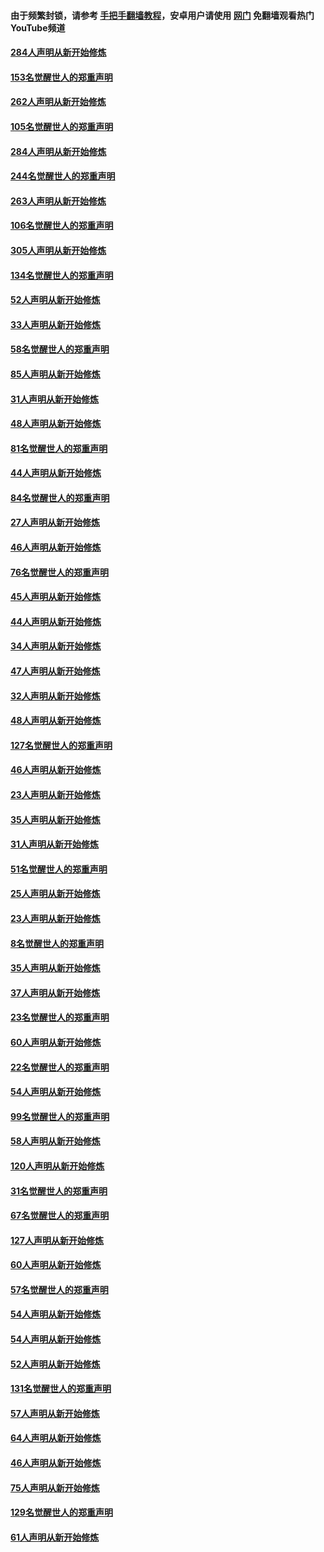 #### 由于频繁封锁，请参考 [手把手翻墙教程](https://github.com/gfw-breaker/guides/wiki/)，安卓用户请使用 [网门](https://github.com/gfw-breaker/nogfw/blob/master/dl.md?t=04160101) 免翻墙观看热门YouTube频道 

#### [284人声明从新开始修炼](../pages/91/423296.md?t=04160101) 

#### [153名觉醒世人的郑重声明](../pages/91/423295.md?t=04160101) 

#### [262人声明从新开始修炼](../pages/91/423004.md?t=04160101) 

#### [105名觉醒世人的郑重声明](../pages/91/423003.md?t=04160101) 

#### [284人声明从新开始修炼](../pages/91/422707.md?t=04160101) 

#### [244名觉醒世人的郑重声明](../pages/91/422706.md?t=04160101) 

#### [263人声明从新开始修炼](../pages/91/422553.md?t=04160101) 

#### [106名觉醒世人的郑重声明](../pages/91/422552.md?t=04160101) 

#### [305人声明从新开始修炼](../pages/91/422153.md?t=04160101) 

#### [134名觉醒世人的郑重声明](../pages/91/422152.md?t=04160101) 

#### [52人声明从新开始修炼](../pages/91/421846.md?t=04160101) 

#### [33人声明从新开始修炼](../pages/91/421804.md?t=04160101) 

#### [58名觉醒世人的郑重声明](../pages/91/421845.md?t=04160101) 

#### [85人声明从新开始修炼](../pages/91/421769.md?t=04160101) 

#### [31人声明从新开始修炼](../pages/91/421763.md?t=04160101) 

#### [48人声明从新开始修炼](../pages/91/421605.md?t=04160101) 

#### [81名觉醒世人的郑重声明](../pages/91/421656.md?t=04160101) 

#### [44人声明从新开始修炼](../pages/91/421544.md?t=04160101) 

#### [84名觉醒世人的郑重声明](../pages/91/421543.md?t=04160101) 

#### [27人声明从新开始修炼](../pages/91/421465.md?t=04160101) 

#### [46人声明从新开始修炼](../pages/91/421454.md?t=04160101) 

#### [76名觉醒世人的郑重声明](../pages/91/421453.md?t=04160101) 

#### [45人声明从新开始修炼](../pages/91/421452.md?t=04160101) 

#### [44人声明从新开始修炼](../pages/91/421422.md?t=04160101) 

#### [34人声明从新开始修炼](../pages/91/421322.md?t=04160101) 

#### [47人声明从新开始修炼](../pages/91/421264.md?t=04160101) 

#### [32人声明从新开始修炼](../pages/91/421225.md?t=04160101) 

#### [48人声明从新开始修炼](../pages/91/421202.md?t=04160101) 

#### [127名觉醒世人的郑重声明](../pages/91/421224.md?t=04160101) 

#### [46人声明从新开始修炼](../pages/91/421203.md?t=04160101) 

#### [23人声明从新开始修炼](../pages/91/421138.md?t=04160101) 

#### [35人声明从新开始修炼](../pages/91/421122.md?t=04160101) 

#### [31人声明从新开始修炼](../pages/91/421081.md?t=04160101) 

#### [51名觉醒世人的郑重声明](../pages/91/421080.md?t=04160101) 

#### [25人声明从新开始修炼](../pages/91/421020.md?t=04160101) 

#### [23人声明从新开始修炼](../pages/91/420884.md?t=04160101) 

#### [8名觉醒世人的郑重声明](../pages/91/420883.md?t=04160101) 

#### [35人声明从新开始修炼](../pages/91/420809.md?t=04160101) 

#### [37人声明从新开始修炼](../pages/91/420766.md?t=04160101) 

#### [23名觉醒世人的郑重声明](../pages/91/420765.md?t=04160101) 

#### [60人声明从新开始修炼](../pages/91/420727.md?t=04160101) 

#### [22名觉醒世人的郑重声明](../pages/91/420726.md?t=04160101) 

#### [54人声明从新开始修炼](../pages/91/420529.md?t=04160101) 

#### [99名觉醒世人的郑重声明](../pages/91/420528.md?t=04160101) 

#### [58人声明从新开始修炼](../pages/91/420198.md?t=04160101) 

#### [120人声明从新开始修炼](../pages/91/420141.md?t=04160101) 

#### [31名觉醒世人的郑重声明](../pages/91/420197.md?t=04160101) 

#### [67名觉醒世人的郑重声明](../pages/91/420140.md?t=04160101) 

#### [127人声明从新开始修炼](../pages/91/420082.md?t=04160101) 

#### [60人声明从新开始修炼](../pages/91/420081.md?t=04160101) 

#### [57名觉醒世人的郑重声明](../pages/91/420080.md?t=04160101) 

#### [54人声明从新开始修炼](../pages/91/419533.md?t=04160101) 

#### [54人声明从新开始修炼](../pages/91/419532.md?t=04160101) 

#### [52人声明从新开始修炼](../pages/91/419531.md?t=04160101) 

#### [131名觉醒世人的郑重声明](../pages/91/419530.md?t=04160101) 

#### [57人声明从新开始修炼](../pages/91/419430.md?t=04160101) 

#### [64人声明从新开始修炼](../pages/91/419429.md?t=04160101) 

#### [46人声明从新开始修炼](../pages/91/419428.md?t=04160101) 

#### [75人声明从新开始修炼](../pages/91/419427.md?t=04160101) 

#### [129名觉醒世人的郑重声明](../pages/91/419426.md?t=04160101) 

#### [61人声明从新开始修炼](../pages/91/419198.md?t=04160101) 

